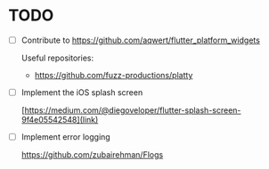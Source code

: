 # TODO

- [ ] Contribute to https://github.com/aqwert/flutter_platform_widgets

  Useful repositories:

  - https://github.com/fuzz-productions/platty 
  
- [ ] Implement the iOS splash screen

  [https://medium.com/@diegoveloper/flutter-splash-screen-9f4e05542548](link)

- [ ] Implement error logging

  https://github.com/zubairehman/Flogs